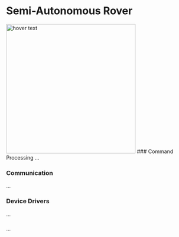 # Semi-Autonomous Rover
<img src="https://i1380.photobucket.com/albums/ah174/nibbleoverbyte/6db4ab84-d0be-4a54-b1a0-f3dc903e4d98_zpspbunmdpz.jpeg" width="350" title="hover text">
### Command Processing
...

### Communication
...

### Device Drivers
...

### 
...
